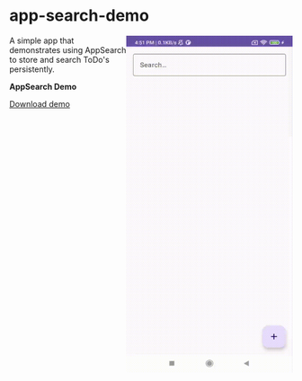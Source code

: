 # app-search-demo

<img align="right" width="296" height="600"  src="https://github.com/raheemadamboev/app-search-demo/blob/main/banner.gif" />

A simple app that demonstrates using AppSearch to store and search ToDo's persistently.

**AppSearch Demo**

<a href="https://github.com/raheemadamboev/app-search-demo/blob/main/app-debug.apk">Download demo</a>

